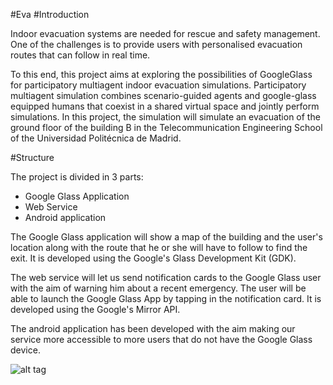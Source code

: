 
#Eva
#Introduction

Indoor evacuation systems are needed for rescue and safety management. One of the challenges is to provide users with personalised evacuation routes that can follow in real time. 

To this end, this project aims at exploring the possibilities of GoogleGlass for participatory multiagent indoor evacuation simulations.  Participatory multiagent simulation combines scenario-guided agents and google-glass equipped humans that coexist in a shared virtual space and jointly perform simulations. In this project, the simulation will simulate an evacuation of the ground floor of the building B in the Telecommunication Engineering School of the Universidad Politécnica de Madrid.

#Structure

The project is divided in 3 parts:
- Google Glass Application 
- Web Service
- Android application

The Google Glass application will show a map of the building and the user's location along with the route that he or she will have to follow to find the exit. It is developed using the Google's Glass Development Kit (GDK).

The web service will let us send notification cards to the Google Glass user with the aim of warning him about a recent emergency. The user will be able to launch the Google Glass App by tapping in the notification card. It is developed using the Google's Mirror API.

The android application has been developed with the aim making our service more accessible to more users that do not have the Google Glass device.

![alt tag](http://i61.tinypic.com/2dkjqe0.png)
